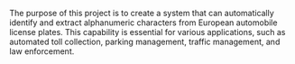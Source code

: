 The purpose of this project is to create a system that can automatically identify and extract alphanumeric characters from European automobile license plates. This capability is essential for various applications, such as automated toll collection, parking management, traffic management, and law enforcement.
